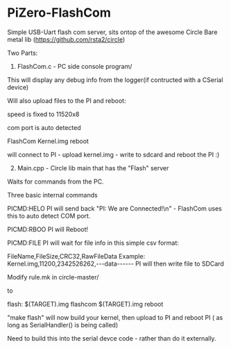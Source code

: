 # PiZero-FlashCom
Simple USB-Uart flash com server, sits ontop of the awesome Circle Bare metal lib (https://github.com/rsta2/circle)

Two Parts:


1) FlashCom.c - PC side console program/

This will display any debug info from the logger(if contructed with a CSerial device)

Will also upload files to the PI and reboot:

speed is fixed to 11520x8

com port is auto detected

FlashCom Kernel.img reboot

will connect to PI - upload kernel.img - write to sdcard and reboot the PI :)

2) Main.cpp - Circle lib main that has the "Flash" server

Waits for commands from the PC.

Three basic internal commands

PICMD:HELO
  PI will send back "PI: We are Connected!\n" - FlashCom uses this to auto detect COM port.

PICMD:RBOO
  PI will Reboot!

PICMD:FILE
  PI will wait for file info in this simple csv format:
  
  FileName,FileSize,CRC32,RawFileData
  Example:
  Kernel.img,11200,2342526262,---data------
  PI will then write file to SDCard
  
  
  Modify rule.mk in circle-master/
  
  to
  
  flash: $(TARGET).img
	flashcom $(TARGET).img reboot
  
  
  "make flash" will now build your kernel, then upload to PI and reboot PI ( as long as SerialHandler() is being called)
  
  Need to build this into the serial devce code - rather than do it externally.
